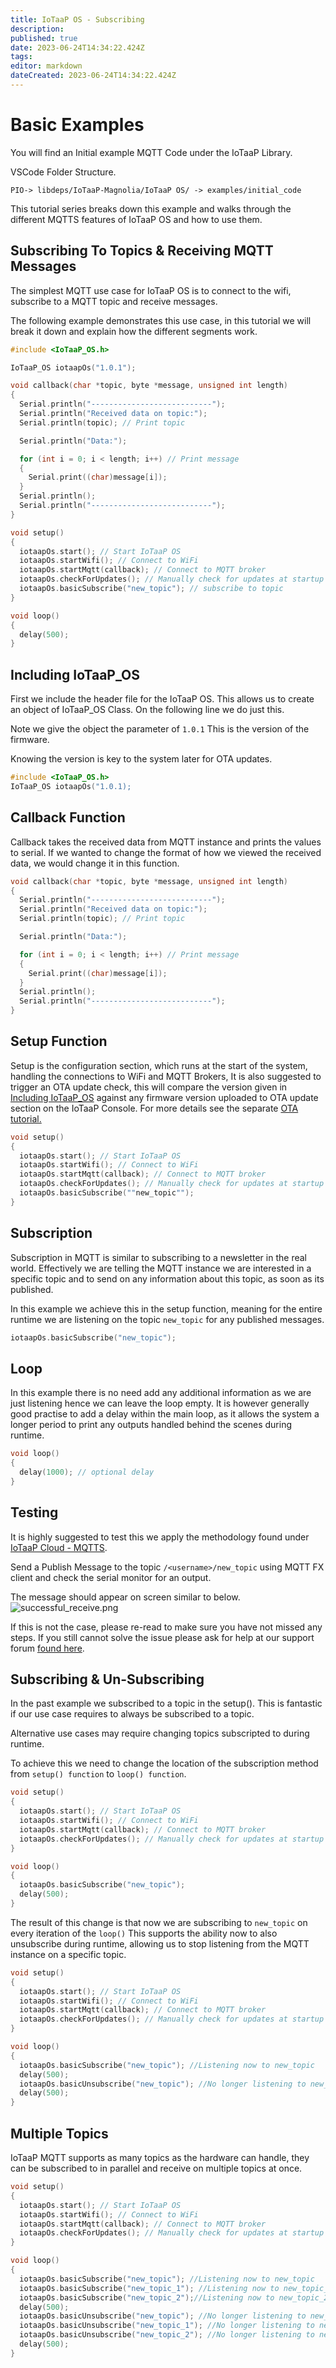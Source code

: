 ```yaml
---
title: IoTaaP OS - Subscribing
description: 
published: true
date: 2023-06-24T14:34:22.424Z
tags: 
editor: markdown
dateCreated: 2023-06-24T14:34:22.424Z
---
```


# Basic Examples

You will find an Initial example MQTT Code under the IoTaaP Library.

VSCode Folder Structure.

`PIO-> libdeps/IoTaaP-Magnolia/IoTaaP OS/ -> examples/initial_code `

This tutorial series breaks down this example and walks through the different MQTTS features of IoTaaP OS and how to use them.

## Subscribing To Topics & Receiving MQTT Messages

The simplest MQTT use case for IoTaaP OS is to connect to the wifi, subscribe to a MQTT topic and receive messages. 

The following example demonstrates this use case, in this tutorial we will break it down and explain how the different segments work.

```cpp
#include <IoTaaP_OS.h>

IoTaaP_OS iotaapOs("1.0.1");

void callback(char *topic, byte *message, unsigned int length)
{
  Serial.println("---------------------------");
  Serial.println("Received data on topic:");
  Serial.println(topic); // Print topic

  Serial.println("Data:");

  for (int i = 0; i < length; i++) // Print message
  {
    Serial.print((char)message[i]);
  }
  Serial.println();
  Serial.println("---------------------------");
}

void setup()
{
  iotaapOs.start(); // Start IoTaaP OS
  iotaapOs.startWifi(); // Connect to WiFi
  iotaapOs.startMqtt(callback); // Connect to MQTT broker
  iotaapOs.checkForUpdates(); // Manually check for updates at startup
  iotaapOs.basicSubscribe("new_topic"); // subscribe to topic
}

void loop()
{
  delay(500);
}
```
## Including IoTaaP_OS <span id="IoTaaP_OS"></span>
First we include the header file for the IoTaaP OS. This allows us to create an object of IoTaaP_OS Class. On the following line we do just this.

Note we give the object the parameter of `1.0.1` This is the version of the firmware. 

Knowing the version is key to the system later for OTA updates.

```cpp
#include <IoTaaP_OS.h>
IoTaaP_OS iotaapOs("1.0.1);
```
## Callback Function
Callback takes the received data from MQTT instance and prints the values to serial.
If we wanted to change the format of how we viewed the received data, we would change it in this function.

```cpp
void callback(char *topic, byte *message, unsigned int length)
{
  Serial.println("---------------------------");
  Serial.println("Received data on topic:");
  Serial.println(topic); // Print topic

  Serial.println("Data:");

  for (int i = 0; i < length; i++) // Print message
  {
    Serial.print((char)message[i]);
  }
  Serial.println();
  Serial.println("---------------------------");
}
```

## Setup Function
Setup is the configuration section, which runs at the start of the system, handling the connections to WiFi and MQTT Brokers, It is also suggested to trigger an OTA update check, this will compare the version given in [Including IoTaaP_OS](#IoTaaP_OS) against any firmware version uploaded to OTA update section on the IoTaaP Console. For more details see the separate [OTA tutorial.](https://docs.iotaap.io/docs-tutorials/iotaap-cloud-ota/)

```cpp
void setup()
{
  iotaapOs.start(); // Start IoTaaP OS
  iotaapOs.startWifi(); // Connect to WiFi
  iotaapOs.startMqtt(callback); // Connect to MQTT broker
  iotaapOs.checkForUpdates(); // Manually check for updates at startup
  iotaapOs.basicSubscribe(""new_topic"");
}
```

## Subscription
Subscription in MQTT is similar to subscribing to a newsletter in the real world. Effectively we are telling the MQTT instance we are interested in a specific topic and to send on any information about this topic, as soon as its published.

In this example we achieve this in the setup function, meaning for the entire runtime we are listening on the topic `new_topic` for any published messages.

```cpp
iotaapOs.basicSubscribe("new_topic");
```

## Loop
In this example there is no need add any additional information as we are just listening hence we can leave the loop empty. It is however generally good practise to add a delay within the main loop, as it allows the system a longer period to print any outputs handled behind the scenes during runtime.

```cpp
void loop()
{
  delay(1000); // optional delay
}
```

## Testing
It is highly suggested to test this we apply the methodology found under [IoTaaP Cloud - MQTTS](https://docs.iotaap.io/docs-tutorials/iotaap-cloud-mqtt/#testing-with-mqttfx).

Send a Publish Message to the topic `/<username>/new_topic` using MQTT FX client and check the serial monitor for an output.

The message should appear on screen similar to below.
![successful_receive.png](/tutorials/successful_receive.png)


If this is not the case, please re-read to make sure you have not missed any steps. If you still cannot solve the issue please ask for help at our support forum [found here](https://community.iotaap.io/c/support/6).


## Subscribing & Un-Subscribing

In the past example we subscribed to a topic in the setup(). This is fantastic if our use case requires to always be subscribed to a topic.

Alternative use cases may require changing topics subscripted to during runtime.

To achieve this we need to change the location of the subscription method from `setup() function`  to  `loop() function`.

```cpp
void setup()
{
  iotaapOs.start(); // Start IoTaaP OS
  iotaapOs.startWifi(); // Connect to WiFi
  iotaapOs.startMqtt(callback); // Connect to MQTT broker
  iotaapOs.checkForUpdates(); // Manually check for updates at startup
}

void loop()
{
  iotaapOs.basicSubscribe("new_topic");
  delay(500);
}
```
The result of this change is that now we are subscribing to `new_topic` on every iteration of the `loop()`
This supports the ability now to also unsubscribe during runtime, allowing us to stop listening from the MQTT instance on a specific topic.

```cpp
void setup()
{
  iotaapOs.start(); // Start IoTaaP OS
  iotaapOs.startWifi(); // Connect to WiFi
  iotaapOs.startMqtt(callback); // Connect to MQTT broker
  iotaapOs.checkForUpdates(); // Manually check for updates at startup
}

void loop()
{
  iotaapOs.basicSubscribe("new_topic"); //Listening now to new_topic
  delay(500);
  iotaapOs.basicUnsubscribe("new_topic"); //No longer listening to new_topic
  delay(500);
}
```

## Multiple Topics

IoTaaP MQTT supports as many topics as the hardware can handle, they can be subscribed to in parallel and receive on multiple topics at once.

```cpp
void setup()
{
  iotaapOs.start(); // Start IoTaaP OS
  iotaapOs.startWifi(); // Connect to WiFi
  iotaapOs.startMqtt(callback); // Connect to MQTT broker
  iotaapOs.checkForUpdates(); // Manually check for updates at startup
}

void loop()
{
  iotaapOs.basicSubscribe("new_topic"); //Listening now to new_topic
  iotaapOs.basicSubscribe("new_topic_1"); //Listening now to new_topic_1
  iotaapOs.basicSubscribe("new_topic_2");//Listening now to new_topic_2
  delay(500);
  iotaapOs.basicUnsubscribe("new_topic"); //No longer listening to new_topic
  iotaapOs.basicUnsubscribe("new_topic_1"); //No longer listening to new_topic_1
  iotaapOs.basicUnsubscribe("new_topic_2"); //No longer listening to new_topic_2
  delay(500);
}
```